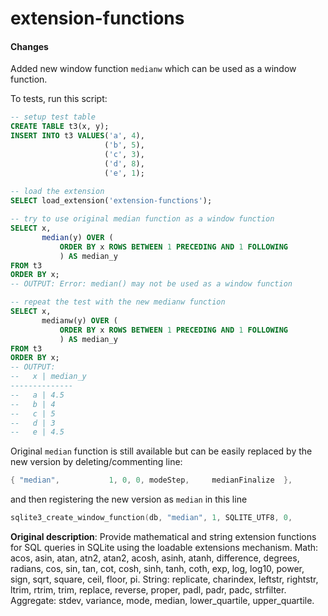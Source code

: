 # extension-functions

#### Changes
Added new window function `medianw` which can be used as a window function. 

To tests, run this script:
```sql
-- setup test table
CREATE TABLE t3(x, y);
INSERT INTO t3 VALUES('a', 4),
                     ('b', 5),
                     ('c', 3),
                     ('d', 8),
                     ('e', 1);
                     
-- load the extension                     
SELECT load_extension('extension-functions');

-- try to use original median function as a window function
SELECT x,
       median(y) OVER (
           ORDER BY x ROWS BETWEEN 1 PRECEDING AND 1 FOLLOWING
           ) AS median_y
FROM t3
ORDER BY x;
-- OUTPUT: Error: median() may not be used as a window function

-- repeat the test with the new medianw function
SELECT x,
       medianw(y) OVER (
           ORDER BY x ROWS BETWEEN 1 PRECEDING AND 1 FOLLOWING
           ) AS median_y
FROM t3
ORDER BY x;
-- OUTPUT:
--   x | median_y
--------------
--   a | 4.5
--   b | 4
--   c | 5
--   d | 3
--   e | 4.5

```

Original `median` function is still available but can be easily replaced by the new version by deleting/commenting line:  
```c
{ "median",           1, 0, 0, modeStep,     medianFinalize  },
```
 and then registering the new version as `median` in this line  
```c
sqlite3_create_window_function(db, "median", 1, SQLITE_UTF8, 0,
```

__Original description__: Provide mathematical and string extension functions for SQL queries in SQLite using the loadable extensions mechanism. Math: acos, asin, atan, atn2, atan2, acosh, asinh, atanh, difference, degrees, radians, cos, sin, tan, cot, cosh, sinh, tanh, coth, exp, log, log10, power, sign, sqrt, square, ceil, floor, pi. String: replicate, charindex, leftstr, rightstr, ltrim, rtrim, trim, replace, reverse, proper, padl, padr, padc, strfilter. Aggregate: stdev, variance, mode, median, lower_quartile, upper_quartile.
